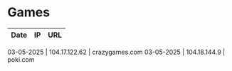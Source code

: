 # Games

Date|IP|URL
-|-|-

03-05-2025 | 104.17.122.62 | crazygames.com
03-05-2025 | 104.18.144.9 | poki.com
